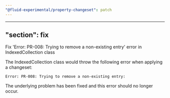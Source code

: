 ```yaml
---
"@fluid-experimental/property-changeset": patch
---
```

---
"section": fix
---

Fix 'Error: PR-008: Trying to remove a non-existing entry' error in IndexedCollection class

The IndexedCollection class would throw the following error when applying a changeset:

```
Error: PR-008: Trying to remove a non-existing entry:
```

The underlying problem has been fixed and this error should no longer occur.
